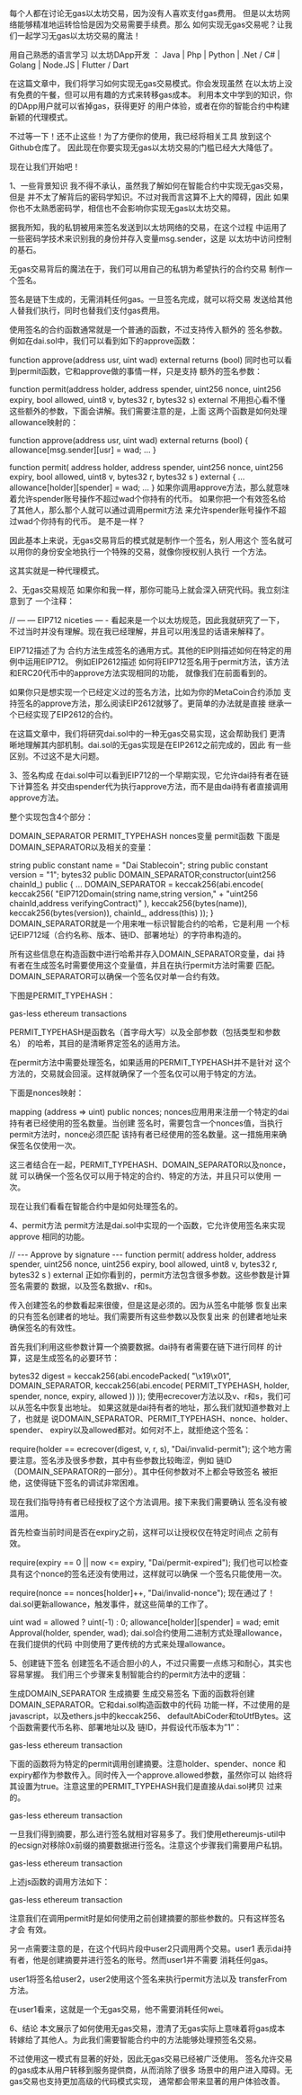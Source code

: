 每个人都在讨论无gas以太坊交易，因为没有人喜欢支付gas费用。 但是以太坊网络能够精准地运转恰恰是因为交易需要手续费。那么 如何实现无gas交易呢？让我们一起学习无gas以太坊交易的魔法！

用自己熟悉的语言学习 以太坊DApp开发 ： Java | Php | Python | .Net / C# | Golang | Node.JS | Flutter / Dart

在这篇文章中，我们将学习如何实现无gas交易模式。你会发现虽然 在以太坊上没有免费的午餐，但可以用有趣的方式来转移gas成本。 利用本文中学到的知识，你的DApp用户就可以省掉gas，获得更好 的用户体验，或者在你的智能合约中构建新颖的代理模式。

不过等一下！还不止这些！为了方便你的使用，我已经将相关工具 放到这个Github仓库了。 因此现在你要实现无gas以太坊交易的门槛已经大大降低了。

现在让我们开始吧！

1、一些背景知识
我不得不承认，虽然我了解如何在智能合约中实现无gas交易，但是 并不太了解背后的密码学知识。不过对我而言这算不上大的障碍，因此 如果你也不太熟悉密码学，相信也不会影响你实现无gas以太坊交易。

据我所知，我的私钥被用来签名发送到以太坊网络的交易，在这个过程 中运用了一些密码学技术来识别我的身份并存入变量msg.sender，这是 以太坊中访问控制的基石。

无gas交易背后的魔法在于，我们可以用自己的私钥为希望执行的合约交易 制作一个签名。

签名是链下生成的，无需消耗任何gas。一旦签名完成，就可以将交易 发送给其他人替我们执行，同时也替我们支付gas费用。

使用签名的合约函数通常就是一个普通的函数，不过支持传入额外的 签名参数。例如在dai.sol中，我们可以看到如下的approve函数：

function approve(address usr, uint wad) external returns (bool)
同时也可以看到permit函数，它和approve做的事情一样，只是支持 额外的签名参数：

function permit(address holder, address spender, uint256 nonce, uint256 expiry, bool allowed, uint8 v, bytes32 r, bytes32 s) external
不用担心看不懂这些额外的参数，下面会讲解。我们需要注意的是，上面 这两个函数是如何处理allowance映射的：

function approve(address usr, uint wad) external returns (bool)
{
  allowance[msg.sender][usr] = wad;
  …
}

function permit(
  address holder, address spender,
  uint256 nonce, uint256 expiry, bool allowed,
  uint8 v, bytes32 r, bytes32 s
) external {
  …
  allowance[holder][spender] = wad;
  …
}
如果你调用approve方法，那么就意味着允许spender账号操作不超过wad个你持有的代币。
如果你把一个有效签名给了其他人，那么那个人就可以通过调用permit方法 来允许spender账号操作不超过wad个你持有的代币。
是不是一样？

因此基本上来说，无gas交易背后的模式就是制作一个签名，别人用这个 签名就可以用你的身份安全地执行一个特殊的交易，就像你授权别人执行 一个方法。

这其实就是一种代理模式。

2、无gas交易规范
如果你和我一样，那你可能马上就会深入研究代码。我立刻注意到了 一个注释：

// — — EIP712 niceties — -
看起来是一个以太坊规范，因此我就研究了一下， 不过当时并没有理解。现在我已经理解，并且可以用浅显的话语来解释了。

EIP712描述了为 合约方法生成签名的通用方式。其他的EIP则描述如何在特定的用例中运用EIP712。 例如EIP2612描述 如何将EIP712签名用于permit方法，该方法和ERC20代币中的approve方法实现相同的功能， 就像我们在前面看到的。

如果你只是想实现一个已经定义过的签名方法，比如为你的MetaCoin合约添加 支持签名的approve方法，那么阅读EIP2612就够了。更简单的办法就是直接 继承一个已经实现了EIP2612的合约。

在这篇文章中，我们将研究dai.sol中的一种无gas交易实现，这会帮助我们 更清晰地理解其内部机制。dai.sol的无gas实现是在EIP2612之前完成的，因此 有一些区别。不过这不是大问题。

3、签名构成
在dai.sol中可以看到EIP712的一个早期实现，它允许dai持有者在链下计算签名 并交由spender代为执行approve方法，而不是由dai持有者直接调用approve方法。

整个实现包含4个部分：

DOMAIN_SEPARATOR
PERMIT_TYPEHASH
nonces变量
permit函数
下面是DOMAIN_SEPARATOR以及相关的变量：

string  public constant name     = "Dai Stablecoin";
string  public constant version  = "1";
bytes32 public DOMAIN_SEPARATOR;constructor(uint256 chainId_) public {
  ...
  DOMAIN_SEPARATOR = keccak256(abi.encode(
    keccak256(
      "EIP712Domain(string name,string version," + 
      "uint256 chainId,address verifyingContract)"
    ),
    keccak256(bytes(name)),
    keccak256(bytes(version)),
    chainId_,
    address(this)
  ));
}
DOMAIN_SEPARATOR就是一个用来唯一标识智能合约的哈希，它是利用 一个标记EIP712域（合约名称、版本、链ID、部署地址）的字符串构造的。

所有这些信息在构造函数中进行哈希并存入DOMAIN_SEPARATOR变量，dai 持有者在生成签名时需要使用这个变量值，并且在执行permit方法时需要 匹配。DOMAIN_SEPARATOR可以确保一个签名仅对单一合约有效。

下图是PERMIT_TYPEHASH：

gas-less ethereum transactions

PERMIT_TYPEHASH是函数名（首字母大写）以及全部参数（包括类型和参数名） 的哈希，其目的是清晰界定签名的适用方法。

在permit方法中需要处理签名，如果适用的PERMIT_TYPEHASH并不是针对 这个方法的，交易就会回滚。这样就确保了一个签名仅可以用于特定的方法。

下面是nonces映射：

mapping (address => uint) public nonces;
nonces应用用来注册一个特定的dai持有者已经使用的签名数量。当创建 签名时，需要包含一个nonces值，当执行permit方法时，nonce必须匹配 该持有者已经使用的签名数量。这一措施用来确保签名仅使用一次。

这三者结合在一起，PERMIT_TYPEHASH、DOMAIN_SEPARATOR以及nonce，就 可以确保一个签名仅可以用于特定的合约、特定的方法，并且只可以使用 一次。

现在让我们看看在智能合约中是如何处理签名的。

4、permit方法
permit方法是dai.sol中实现的一个函数，它允许使用签名来实现approve 相同的功能。

// --- Approve by signature ---
function permit(
  address holder, address spender,
  uint256 nonce, uint256 expiry, bool allowed,
  uint8 v, bytes32 r, bytes32 s
) external
正如你看到的，permit方法包含很多参数。这些参数是计算签名需要的 数据，以及签名数据v、r和s。

传入创建签名的参数看起来很傻，但是这是必须的。因为从签名中能够 恢复出来的只有签名创建者的地址。我们需要所有这些参数以及恢复出来 的创建者地址来确保签名的有效性。

首先我们利用这些参数计算一个摘要数据。dai持有者需要在链下进行同样 的计算，这是生成签名的必要环节：

bytes32 digest =
  keccak256(abi.encodePacked(
    "\x19\x01",
    DOMAIN_SEPARATOR,
    keccak256(abi.encode(
      PERMIT_TYPEHASH,
      holder,
      spender,
      nonce,
      expiry,
      allowed
    ))
  ));
使用ecrecover方法以及v、r和s，我们可以从签名中恢复出地址。 如果这就是dai持有者的地址，那么我们就知道参数对上了，也就是 说DOMAIN_SEPARATOR、PERMIT_TYPEHASH、nonce、holder、spender、 expiry以及allowed都对。如何对不上，就拒绝这个签名：

require(holder == ecrecover(digest, v, r, s), "Dai/invalid-permit");
这个地方需要注意。签名涉及很多参数，其中有些参数比较晦涩，例如 链ID（DOMAIN_SEPARATOR的一部分）。其中任何参数对不上都会导致签名 被拒绝，这使得链下签名的调试非常困难。

现在我们指导持有者已经授权了这个方法调用。接下来我们需要确认 签名没有被滥用。

首先检查当前时间是否在expiry之前，这样可以让授权仅在特定时间点 之前有效。

require(expiry == 0 || now <= expiry, "Dai/permit-expired");
我们也可以检查具有这个nonce的签名还没有使用过，这样就可以确保 一个签名只能使用一次。

require(nonce == nonces[holder]++, "Dai/invalid-nonce");
现在通过了！dai.sol更新allowance，触发事件，就这些简单的工作了。

uint wad = allowed ? uint(-1) : 0;
allowance[holder][spender] = wad;
emit Approval(holder, spender, wad);
dai.sol合约使用二进制方式处理allowance，在我们提供的代码 中则使用了更传统的方式来处理allowance。

5、创建链下签名
创建签名不适合胆小的人，不过只需要一点练习和耐心，其实也容易掌握。 我们用三个步骤来复制智能合约的permit方法中的逻辑：

生成DOMAIN_SEPARATOR
生成摘要
生成交易签名
下面的函数将创建DOMAIN_SEPARATOR。它和dai.sol构造函数中的代码 功能一样，不过使用的是javascript，以及ethers.js中的keccak256、 defaultAbiCoder和toUtfBytes。这个函数需要代币名称、部署地址以及 链ID，并假设代币版本为”1”：

gas-less ethereum transaction

下面的函数将为特定的permit调用创建摘要。注意holder、spender、nonce 和expiry都作为参数传入。同时传入一个approve.allowed参数，虽然你可以 始终将其设置为true。注意这里的PERMIT_TYPEHASH我们是直接从dai.sol拷贝 过来的。

gas-less ethereum transaction

一旦我们得到摘要，那么进行签名就相对容易多了。我们使用ethereumjs-util中 的ecsign对移除0x前缀的摘要数据进行签名。注意这个步骤我们需要用户私钥。

gas-less ethereum transaction

上述js函数的调用方法如下：

gas-less ethereum transaction

注意我们在调用permit时是如何使用之前创建摘要的那些参数的。只有这样签名才会 有效。

另一点需要注意的是，在这个代码片段中user2只调用两个交易。user1 表示dai持有者，他是创建摘要并进行签名的账号。然而user1并不需要 消耗任何gas。

user1将签名给user2，user2使用这个签名来执行permit方法以及 transferFrom方法。

在user1看来，这就是一个无gas交易，他不需要消耗任何wei。

6、结论
本文展示了如何使用无gas交易，澄清了无gas实际上意味着将gas成本 转嫁给了其他人。为此我们需要智能合约中的方法能够处理预签名交易。

不过使用这一模式有显著的好处，因此无gas交易已经被广泛使用。 签名允许交易的gas成本从用户转移到服务提供商，从而消除了很多 场景中的用户进入障碍。无gas交易也支持更加高级的代码模式实现， 通常都会带来显著的用户体验改善。